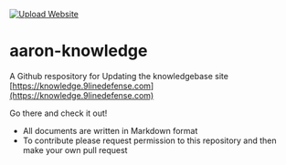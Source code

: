 [![Upload Website](https://github.com/aaronfs07/aaron-knowledge/actions/workflows/main.yml/badge.svg)](https://github.com/aaronfs07/aaron-knowledge/actions/workflows/main.yml)

# aaron-knowledge
A Github respository for Updating the knowledgebase site [https://knowledge.9linedefense.com](https://knowledge.9linedefense.com)

Go there and check it out! 

- All documents are written in Markdown format 
- To contribute please request permission to this repository and then make your own pull request


